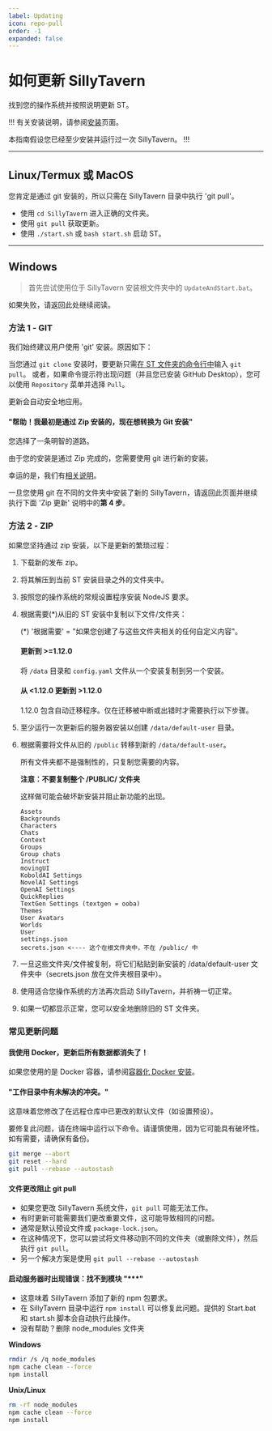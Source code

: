 ```yaml
---
label: Updating
icon: repo-pull
order: -1
expanded: false
---
```


# 如何更新 SillyTavern

找到您的操作系统并按照说明更新 ST。

!!! 有关安装说明，请参阅[安装](/Installation/index.md)页面。

本指南假设您已经至少安装并运行过一次 SillyTavern。
!!!

----

## Linux/Termux 或 MacOS

您肯定是通过 git 安装的，所以只需在 SillyTavern 目录中执行 'git pull'。

- 使用 `cd SillyTavern` 进入正确的文件夹。
- 使用 `git pull` 获取更新。
- 使用 `./start.sh` 或 `bash start.sh` 启动 ST。

----

## Windows

>首先尝试使用位于 SillyTavern 安装根文件夹中的 `UpdateAndStart.bat`。

如果失败，请返回此处继续阅读。

### 方法 1 - GIT

我们始终建议用户使用 'git' 安装。原因如下：

当您通过 `git clone` 安装时，要更新只需[在 ST 文件夹的命令行中](https://www.google.com/search?q=how+to+open+command+prompt+in+a+folder)输入 `git pull`。
或者，如果命令提示符出现问题（并且您已安装 GitHub Desktop），您可以使用 `Repository` 菜单并选择 `Pull`。

更新会自动安全地应用。

#### "帮助！我最初是通过 Zip 安装的，现在想转换为 Git 安装"

您选择了一条明智的道路。

由于您的安装是通过 Zip 完成的，您需要使用 git 进行新的安装。

幸运的是，我们有[相关说明](/Installation/Windows.md)。

一旦您使用 git 在不同的文件夹中安装了新的 SillyTavern，请返回此页面并继续执行下面 'Zip 更新' 说明中的**第 4 步**。

### 方法 2 - ZIP

如果您坚持通过 zip 安装，以下是更新的繁琐过程：

1. 下载新的发布 zip。
2. 将其解压到当前 ST 安装目录之外的文件夹中。
3. 按照您的操作系统的常规设置程序安装 NodeJS 要求。

4. 根据需要(*)从旧的 ST 安装中复制以下文件/文件夹：

    (*) '根据需要' = "如果您创建了与这些文件夹相关的任何自定义内容"。
    
    #### 更新到 >=1.12.0
    
    将 `/data` 目录和 `config.yaml` 文件从一个安装复制到另一个安装。
    
    #### 从 <1.12.0 更新到 >1.12.0
    
    1.12.0 包含自动迁移程序。仅在迁移被中断或出错时才需要执行以下步骤。

5. 至少运行一次更新后的服务器安装以创建 `/data/default-user` 目录。
6. 根据需要将文件从旧的 `/public` 转移到新的 `/data/default-user`。
    
    所有文件夹都不是强制性的，只复制您需要的内容。
    
    **注意：不要复制整个 /PUBLIC/ 文件夹**
    
    这样做可能会破坏新安装并阻止新功能的出现。
    
    ```plaintext
    Assets
    Backgrounds
    Characters
    Chats
    Context
    Groups
    Group chats
    Instruct
    movingUI
    KoboldAI Settings
    NovelAI Settings
    OpenAI Settings
    QuickReplies
    TextGen Settings (textgen = ooba)
    Themes
    User Avatars
    Worlds
    User
    settings.json
    secrets.json <---- 这个在根文件夹中，不在 /public/ 中
    ```

7. 一旦这些文件夹/文件被复制，将它们粘贴到新安装的 /data/default-user 文件夹中（secrets.json 放在文件夹根目录中）。
8. 使用适合您操作系统的方法再次启动 SillyTavern，并祈祷一切正常。
9. 如果一切都显示正常，您可以安全地删除旧的 ST 文件夹。

### 常见更新问题

#### 我使用 Docker，更新后所有数据都消失了！

如果您使用的是 Docker 容器，请参阅[容器化 Docker 安装](/Installation/Updating/ST-1.12.0-Migration-Guide.md#容器化docker安装)。

#### "工作目录中有未解决的冲突。"

这意味着您修改了在远程仓库中已更改的默认文件（如设置预设）。

要修复此问题，请在终端中运行以下命令。请谨慎使用，因为它可能具有破坏性。如有需要，请确保有备份。

```bash
git merge --abort
git reset --hard
git pull --rebase --autostash
```

#### 文件更改阻止 git pull

- 如果您更改 SillyTavern 系统文件，`git pull` 可能无法工作。
- 有时更新可能需要我们更改重要文件，这可能导致相同的问题。
- 通常是默认预设文件或 `package-lock.json`。
- 在这种情况下，您可以尝试将文件移动到不同的文件夹（或删除文件），然后执行 `git pull`。
- 另一个解决方案是使用 `git pull --rebase --autostash`

#### 启动服务器时出现错误：找不到模块 "***"

- 这意味着 SillyTavern 添加了新的 npm 包要求。
- 在 SillyTavern 目录中运行 `npm install` 可以修复此问题。提供的 Start.bat 和 start.sh 脚本会自动执行此操作。
- 没有帮助？删除 node_modules 文件夹

**Windows**

```bash
rmdir /s /q node_modules
npm cache clean --force
npm install
```

**Unix/Linux**

```bash
rm -rf node_modules
npm cache clean --force
npm install
```

